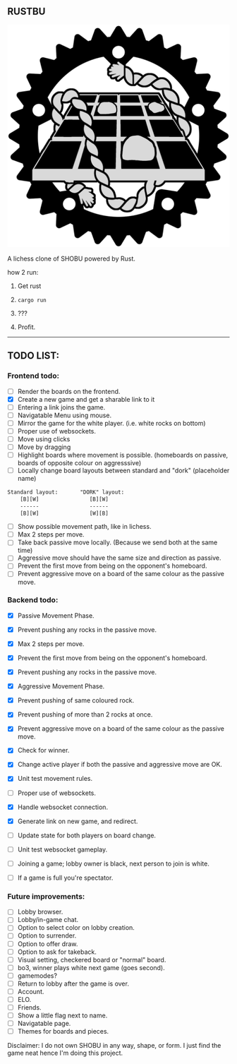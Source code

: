 ## RUSTBU

![Logo](assets/RUSTBU.png)

A lichess clone of SHOBU powered by Rust.

how 2 run:

1. Get rust

2. `cargo run`

3. ???

4. Profit.

---

## TODO LIST:

### Frontend todo:

- [ ] Render the boards on the frontend.
- [x] Create a new game and get a sharable link to it
- [ ] Entering a link joins the game.
- [ ] Navigatable Menu using mouse.
- [ ] Mirror the game for the white player. (i.e. white rocks on bottom)
- [ ] Proper use of websockets.
- [ ] Move using clicks
- [ ] Move by dragging
- [ ] Highlight boards where movement is possible. (homeboards on passive, boards of opposite colour on aggresssive)
- [ ] Locally change board layouts between standard and "dork" (placeholder name)
```
Standard layout:       "DORK" layout:
    [B][W]                [B][W]
    ------                ------
    [B][W]                [W][B]
```
- [ ] Show possible movement path, like in lichess.
- [ ] Max 2 steps per move.
- [ ] Take back passive move locally. (Because we send both at the same time)
- [ ] Aggressive move should have the same size and direction as passive.
- [ ] Prevent the first move from being on the opponent's homeboard.
- [ ] Prevent aggressive move on a board of the same colour as the passive move.

### Backend todo:

- [x] Passive Movement Phase.
- [x] Prevent pushing any rocks in the passive move.
- [x] Max 2 steps per move.
- [x] Prevent the first move from being on the opponent's homeboard.
- [x] Prevent pushing any rocks in the passive move.

- [x] Aggressive Movement Phase.
- [x] Prevent pushing of same coloured rock.
- [x] Prevent pushing of more than 2 rocks at once.
- [x] Prevent aggressive move on a board of the same colour as the passive move.
- [x] Check for winner.
- [x] Change active player if both the passive and aggressive move are OK.
- [x] Unit test movement rules.

- [ ] Proper use of websockets.
- [x] Handle websocket connection.
- [x] Generate link on new game, and redirect.
- [ ] Update state for both players on board change.
- [ ] Unit test websocket gameplay.
- [ ] Joining a game; lobby owner is black, next person to join is white.
- [ ] If a game is full you're spectator.


### Future improvements:

- [ ] Lobby browser.
- [ ] Lobby/in-game chat.
- [ ] Option to select color on lobby creation.
- [ ] Option to surrender.
- [ ] Option to offer draw.
- [ ] Option to ask for takeback.
- [ ] Visual setting, checkered board or "normal" board.
- [ ] bo3, winner plays white next game (goes second).
- [ ] gamemodes?
- [ ] Return to lobby after the game is over.
- [ ] Account.
- [ ] ELO.
- [ ] Friends.
- [ ] Show a little flag next to name.
- [ ] Navigatable page.
- [ ] Themes for boards and pieces.

Disclaimer: I do not own SHOBU in any way, shape, or form.  I just find the game neat hence I'm doing this project.

